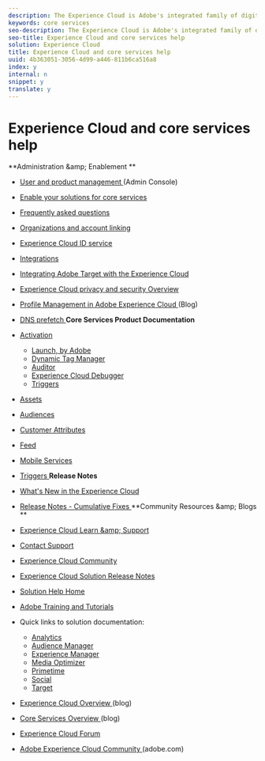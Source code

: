 ```yaml
---
description: The Experience Cloud is Adobe's integrated family of digital marketing solutions and services. It's also an intuitive interface that lets you quickly access your cloud solutions and core services.
keywords: core services
seo-description: The Experience Cloud is Adobe's integrated family of digital marketing solutions and services. It's also an intuitive interface that lets you quickly access your cloud solutions and core services.
seo-title: Experience Cloud and core services help
solution: Experience Cloud
title: Experience Cloud and core services help
uuid: 4b363051-3056-4d99-a446-811b6ca516a8
index: y
internal: n
snippet: y
translate: y
---
```


# Experience Cloud and core services help


<a id="section_AFFBC9EDDE5B4E4493A7C2896121A773"></a>

**Administration &amp;amp; Enablement ** 

* [ User and product management ](admin_getting_started/admin_getting_started.md#topic_3FCB4099640647E3B2411ADBFCE81909) (Admin Console)
* [ Enable your solutions for core services ](core_services/core_services.md#concept_07ED1D5C64234E77976E6D572E78FB9C)
* [ Frequently asked questions ](admin_getting_started/admin_getting_started.md#concept_A9A190B372C5450CA53D60431D362143)
* [ Organizations and account linking ](admin_getting_started/organizations.md#topic_C31CB834F109465A82ED57FF0563B3F1)
* [ Experience Cloud ID service ](https://marketing.adobe.com/resources/help/en_US/mcvid/)
* [ Integrations ](marketing-cloud-integrations.md#concept_9E6D3E37D1E3452E8CCCFA92AF034F90)
* [ Integrating Adobe Target with the Experience Cloud ](https://marketing.adobe.com/resources/help/en_US/target/a4t/c_integrating_target_with_mac.html)
* [ Experience Cloud privacy and security Overview ](https://marketing.adobe.com/resources/help/en_US/xref/Adobe-Marketing-Cloud-Privacy-and-Security-Overview.pdf)
* [ Profile Management in Adobe Experience Cloud ](http://blogs.adobe.com/digitalmarketing/digital-marketing/profile-management-adobe-marketing-cloud-comes-together/) (Blog)
* [ DNS prefetch ](admin_getting_started/admin_getting_started.md#concept_6BC8C6856E3644F8956D7AD0A96383B7)
**Core Services Product Documentation** 

* [ Activation ](https://marketing.adobe.com/resources/help/en_US/dtm/) 
    * [ Launch, by Adobe ](http://docs.adobelaunch.com/)
    * [ Dynamic Tag Manager ](https://marketing.adobe.com/resources/help/en_US/dtm/)
    * [ Auditor ](https://marketing.adobe.com/resources/help/en_US/auditor/)
    * [ Experience Cloud Debugger ](https://marketing.adobe.com/resources/help/en_US/experience-cloud-debugger/)
    * [ Triggers ](activation/triggers.md#topic_4F21FCE9A64E46E8B6D51F494FA652A7)

* [ Assets ](experience-cloud-assets/experience-cloud-assets.md#concept_DDA5224C907D4A4F817D795DA0ED64D0)
* [ Audiences ](audience_library/audience_library.md#concept_3D52E1DED6D04ECC949B514E182C4655)
* [ Customer Attributes ](attributes/attributes.md#concept_ACFEE7C8B8E94875BA0825CDF4913AF1)
* [ Feed ](feed.md#concept_9256B8768A294009A777282DD8719213)
* [ Mobile Services ](https://marketing.adobe.com/resources/help/en_US/mobile/)
* [ Triggers ](activation/triggers.md#concept_887B30241B3E4DB0A2553B2996E2D4FB)
**Release Notes** 

* [ What's New in the Experience Cloud ](marketing-cloud-interface/marketing-cloud-interface.md#concept_9A4370BD59744928BDC9F87E978798B3)
* [ Release Notes - Cumulative Fixes ](marketing-cloud-interface/release_notes.md#concept_F5C9FF69A5B44395BB5FA0552F4E9175)
**Community Resources &amp;amp; Blogs ** 

* [ Experience Cloud Learn &amp;amp; Support ](https://helpx.adobe.com/support/experience-cloud.html)
* [ Contact Support ](https://helpx.adobe.com/marketing-cloud/contact-support.html)
* [ Experience Cloud Community ](https://forums.adobe.com/community/experience-cloud)
* [ Experience Cloud Solution Release Notes ](https://marketing.adobe.com/resources/help/en_US/whatsnew/)
* [ Solution Help Home ](https://marketing.adobe.com/resources/help/en_US/home/)
* [ Adobe Training and Tutorials ](http://helpx.adobe.com/learning.html?promoid=KAUDK)
* Quick links to solution documentation: 
    * [ Analytics ](https://marketing.adobe.com/resources/help/en_US/analytics/getting-started/)
    * [ Audience Manager ](https://marketing.adobe.com/resources/help/en_US/aam/c_aam_home.html)
    * [ Experience Manager ](http://docs.adobe.com/)
    * [ Media Optimizer ](https://marketing.adobe.com/resources/help/en_US/media-optimizer/)
    * [ Primetime ](http://help.adobe.com/en_US/primetime/)
    * [ Social ](https://marketing.adobe.com/resources/help/en_US/social/)
    * [ Target ](https://marketing.adobe.com/resources/help/en_US/target/)

* [ Experience Cloud Overview ](http://blogs.adobe.com/digitalmarketing/web-experience/part-1-adobes-art-science-todays-new-marketer/) (blog)
* [ Core Services Overview ](http://blogs.adobe.com/digitalmarketing/digital-marketing/part-2-capturing-leveraging-consumer-behavior-adobe-marketing-cloud/) (blog)
* [ Experience Cloud Forum ](http://help-forums.adobe.com/content/adobeforums/en/marketing-cloud-forum/adobe-marketing-cloud.html)
* [ Adobe Experience Cloud Community ](http://helpx.adobe.com/marketing-cloud.html?promoid=KAWSE) (adobe.com)
